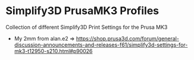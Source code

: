 # Simplify3D PrusaMK3 Profiles
Collection of different Simplify3D Print Settings for the Prusa MK3

- My 2mm from alan.e2 => https://shop.prusa3d.com/forum/general-discussion-announcements-and-releases-f61/simplify3d-settings-for-mk3-t12950-s210.html#p90026